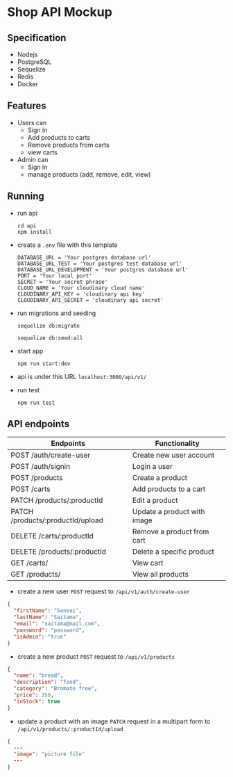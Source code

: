 # Shop API Mockup

## Specification

- Nodejs
- PostgreSQL
- Sequelize
- Redis
- Docker

## Features

- Users can
  - Sign in
  - Add products to carts
  - Remove products from carts
  - view carts
- Admin can
  - Sign in
  - manage products (add, remove, edit, view)

## Running
- run api
  ```
  cd api
  npm install
  ```
- create a `.env` file with this template

  ```
  DATABASE_URL = 'Your postgres database url'
  DATABASE_URL_TEST = 'Your postgres test database url'
  DATABASE_URL_DEVELOPMENT = 'Your postgres database url'
  PORT = 'Your local port'
  SECRET = 'Your secret phrase'
  CLOUD_NAME = 'Your cloudinary cloud name'
  CLOUDINARY_API_KEY = 'cloudinary api key'
  CLOUDINARY_API_SECRET = 'cloudinary api secret'
  ```

- run migrations and seeding

  ```
  sequelize db:migrate
  ```

  ```
  sequelize db:seed:all
  ```

- start app
  ```
  npm run start:dev
  ```
- api is under this URL `localhost:3000/api/v1/`

- run test
  ```
  npm run test
  ```

## API endpoints

| Endpoints                         | Functionality               |
| --------------------------------- | --------------------------- |
| POST /auth/create-user            | Create new user account     |
| POST /auth/signin                 | Login a user                |
| POST /products                    | Create a product            |
| POST /carts                       | Add products to a cart      |
| PATCH /products/:productId        | Edit a product              |
| PATCH /products/:productId/upload | Update a product with image |
| DELETE /carts/:productId          | Remove a product from cart  |
| DELETE /products/:productId       | Delete a specific product   |
| GET /carts/                       | View cart                   |
| GET /products/                    | View all products           |

- create a new user
`POST` request to `/api/v1/auth/create-user`

```json
{
  "firstName": "Sensei",
  "lastName": "Saitama",
  "email": "saitama@mail.com",
  "password": "password",
  "isAdmin": "true"
}
```
- create a new product
`POST` request to `/api/v1/products`

```json
{
  "name": "bread",
  "description": "food",
  "category": "Bromate free",
  "price": 350,
  "inStock": true
}
```
- update a product with an image
`PATCH` request in a multipart form to `/api/v1/products/:productId/upload`
```json
{ 
  ---
  "image": "picture file"
  ---
}
```
